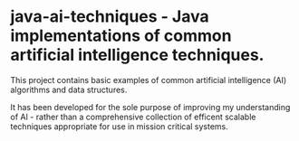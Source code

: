 java-ai-techniques - Java implementations of common artificial intelligence techniques.
==================

This project contains basic examples of common artificial intelligence (AI) algorithms and data structures.

It has been developed for the sole purpose of improving my understanding of AI - rather than a comprehensive collection of efficent scalable techniques appropriate for use in mission critical systems.
